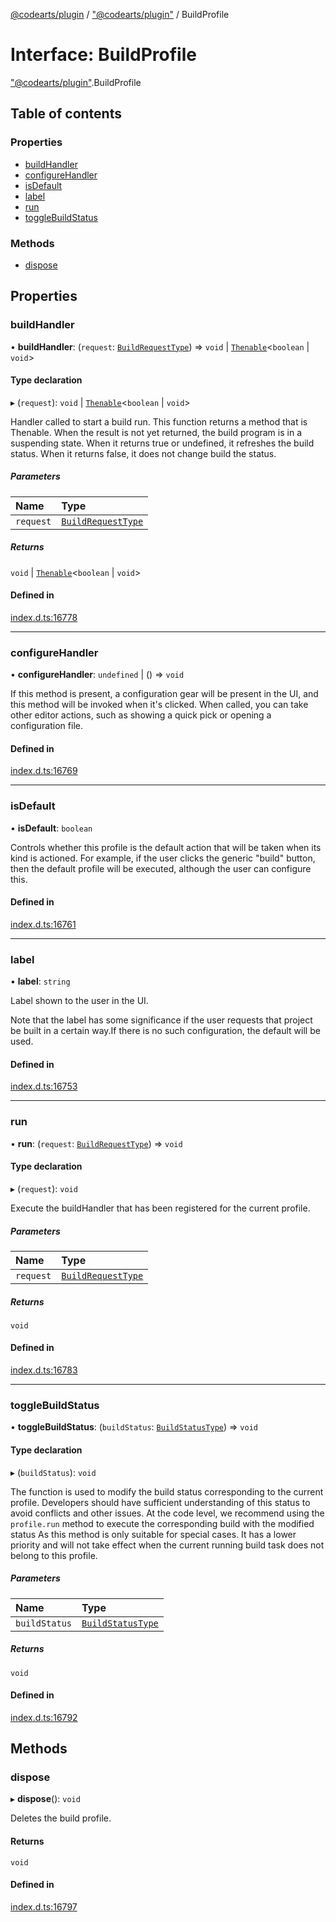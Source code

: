 [@codearts/plugin](../README.md) / ["@codearts/plugin"](../modules/_codearts_plugin_.md) / BuildProfile

# Interface: BuildProfile

["@codearts/plugin"](../modules/_codearts_plugin_.md).BuildProfile

## Table of contents

### Properties

- [buildHandler](codearts_plugin_.BuildProfile.md#buildhandler)
- [configureHandler](codearts_plugin_.BuildProfile.md#configurehandler)
- [isDefault](codearts_plugin_.BuildProfile.md#isdefault)
- [label](codearts_plugin_.BuildProfile.md#label)
- [run](codearts_plugin_.BuildProfile.md#run)
- [toggleBuildStatus](codearts_plugin_.BuildProfile.md#togglebuildstatus)

### Methods

- [dispose](codearts_plugin_.BuildProfile.md#dispose)

## Properties

### buildHandler

• **buildHandler**: (`request`: [`BuildRequestType`](../enums/codearts_plugin_.BuildRequestType.md)) => `void` \| [`Thenable`](Thenable.md)<`boolean` \| `void`\>

#### Type declaration

▸ (`request`): `void` \| [`Thenable`](Thenable.md)<`boolean` \| `void`\>

Handler called to start a build run.
This function returns a method that is Thenable.
When the result is not yet returned, the build program is in a suspending state.
When it returns true or undefined, it refreshes the build status.
When it returns false, it does not change build the status.

##### Parameters

| Name | Type |
| :------ | :------ |
| `request` | [`BuildRequestType`](../enums/codearts_plugin_.BuildRequestType.md) |

##### Returns

`void` \| [`Thenable`](Thenable.md)<`boolean` \| `void`\>

#### Defined in

[index.d.ts:16778](https://github.com/shuyaqian/cloudide-plugin-api/blob/5b69219/index.d.ts#L16778)

___

### configureHandler

• **configureHandler**: `undefined` \| () => `void`

If this method is present, a configuration gear will be present in the
UI, and this method will be invoked when it's clicked. When called,
you can take other editor actions, such as showing a quick pick or
opening a configuration file.

#### Defined in

[index.d.ts:16769](https://github.com/shuyaqian/cloudide-plugin-api/blob/5b69219/index.d.ts#L16769)

___

### isDefault

• **isDefault**: `boolean`

Controls whether this profile is the default action that will
be taken when its kind is actioned. For example, if the user clicks
the generic "build" button, then the default profile will be executed,
although the user can configure this.

#### Defined in

[index.d.ts:16761](https://github.com/shuyaqian/cloudide-plugin-api/blob/5b69219/index.d.ts#L16761)

___

### label

• **label**: `string`

Label shown to the user in the UI.

Note that the label has some significance if the user requests that
project be built in a certain way.If there is no such configuration,
the default will be used.

#### Defined in

[index.d.ts:16753](https://github.com/shuyaqian/cloudide-plugin-api/blob/5b69219/index.d.ts#L16753)

___

### run

• **run**: (`request`: [`BuildRequestType`](../enums/codearts_plugin_.BuildRequestType.md)) => `void`

#### Type declaration

▸ (`request`): `void`

Execute the buildHandler that has been registered for the current profile.

##### Parameters

| Name | Type |
| :------ | :------ |
| `request` | [`BuildRequestType`](../enums/codearts_plugin_.BuildRequestType.md) |

##### Returns

`void`

#### Defined in

[index.d.ts:16783](https://github.com/shuyaqian/cloudide-plugin-api/blob/5b69219/index.d.ts#L16783)

___

### toggleBuildStatus

• **toggleBuildStatus**: (`buildStatus`: [`BuildStatusType`](../enums/codearts_plugin_.BuildStatusType.md)) => `void`

#### Type declaration

▸ (`buildStatus`): `void`

The function is used to modify the build status corresponding to the current profile.
Developers should have sufficient understanding of this status to avoid conflicts and other issues.
At the code level, we recommend using the `profile.run` method to execute the corresponding build with the modified status
As this method is only suitable for special cases.
It has a lower priority and will not take effect when the current running build task does not belong to this profile.

##### Parameters

| Name | Type |
| :------ | :------ |
| `buildStatus` | [`BuildStatusType`](../enums/codearts_plugin_.BuildStatusType.md) |

##### Returns

`void`

#### Defined in

[index.d.ts:16792](https://github.com/shuyaqian/cloudide-plugin-api/blob/5b69219/index.d.ts#L16792)

## Methods

### dispose

▸ **dispose**(): `void`

Deletes the build profile.

#### Returns

`void`

#### Defined in

[index.d.ts:16797](https://github.com/shuyaqian/cloudide-plugin-api/blob/5b69219/index.d.ts#L16797)
